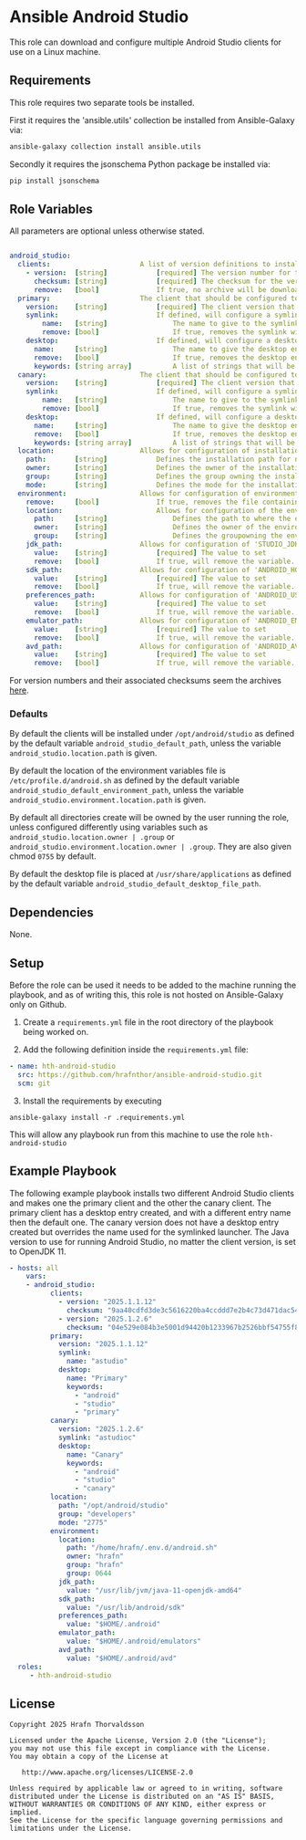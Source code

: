 # Ansible Android Studio 

This role can download and configure multiple Android Studio clients for use on a Linux machine.

## Requirements

This role requires two separate tools be installed.

First it requires the 'ansible.utils' collection be installed from Ansible-Galaxy via:

```bash
ansible-galaxy collection install ansible.utils
```

Secondly it requires the jsonschema Python package be installed via:

```bash
pip install jsonschema
```

## Role Variables

All parameters are optional unless otherwise stated.

```yaml

android_studio:
  clients:                      A list of version definitions to install or remove.
    - version:  [string]            [required] The version number for the Android Studio client to install. 
      checksum: [string]            [required] The checksum for the version number archive being installed. See information below.
      remove:   [bool]              If true, no archive will be downloaded and any client matching the 'version' value will be removed.
  primary:                      The client that should be configured to be primary.
    version:    [string]            [required] The client version that should be marked as primary.
    symlink:                        If defined, will configure a symlink to the primary studio instance globally.
        name:   [string]                The name to give to the symlink, otherwise 'astudio' is used.
        remove: [bool]                  If true, removes the symlink with the given name.
    desktop:                        If defined, will configure a desktop entry for the primary studio instance globally.
      name:     [string]                The name to give the desktop entry, otherwise 'Android Studio' is used.
      remove:   [bool]                  If true, removes the desktop entry for the primary studio client.
      keywords: [string array]          A list of strings that will be set as keywords in the desktop entry.
  canary:                       The client that should be configured to be the canary client.
    version:    [string]            [required] The client version that should be marked as primary.
    symlink:                        If defined, will configure a symlink to the primary studio instance globally.
        name:   [string]                The name to give to the symlink, otherwise 'astudioc' is used.
        remove: [bool]                  If true, removes the symlink with the given name.
    desktop:                        If defined, will configure a desktop entry for the primary studio instance globally.
      name:     [string]                The name to give the desktop entry, otherwise 'Android Studio Canary' is used.
      remove:   [bool]                  If true, removes the desktop entry for the primary studio client.
      keywords: [string array]          A list of strings that will be set as keywords in the desktop entry.
  location:                     Allows for configuration of installation location.
    path:       [string]            Defines the installation path for new studio clients.
    owner:      [string]            Defines the owner of the installation path, otherwise 'root'.
    group:      [string]            Defines the group owning the installation path, otherwise the same as 'owner'.
    mode:       [string]            Defines the mode for the installation path, otherwise '0755'
  environment:                  Allows for configuration of environment variables.
    remove:     [bool]              If true, removes the file containing the environment variables.
    location:                       Allows for configuration of the environment file location. 
      path:     [string]                Defines the path to where the environment file is located.
      owner:    [string]                Defines the owner of the environment file.
      group:    [string]                Defines the groupowning the environment file, otherwise the same as 'owner'.
    jdk_path:                   Allows for configuration of 'STUDIO_JDK' variable
      value:    [string]            [required] The value to set 
      remove:   [bool]              If true, will remove the variable.
    sdk_path:                   Allows for configuration of 'ANDROID_HOME' variable.
      value:    [string]            [required] The value to set 
      remove:   [bool]              If true, will remove the variable.
    preferences_path:           Allows for configuration of 'ANDROID_USER_HOME' variable.
      value:    [string]            [required] The value to set 
      remove:   [bool]              If true, will remove the variable.
    emulator_path:              Allows for configuration of 'ANDROID_EMULATOR_HOME' variable.
      value:    [string]            [required] The value to set 
      remove:   [bool]              If true, will remove the variable.
    avd_path:                   Allows for configuration of 'ANDROID_AVD_HOME' variable.
      value:    [string]            [required] The value to set 
      remove:   [bool]              If true, will remove the variable.

```

For version numbers and their associated checksums seem the archives [here](https://developer.android.com/studio/archive).

### Defaults

By default the clients will be installed under `/opt/android/studio` as defined by the default variable `android_studio_default_path`, unless the variable `android_studio.location.path` is given.

By default the location of the environment variables file is `/etc/profile.d/android.sh` as defined by the default variable `android_studio_default_environment_path`, unless the variable `android_studio.environment.location.path` is given. 

By default all directories create will be owned by the user running the role, unless configured differently using variables such as `android_studio.location.owner | .group` or `android_studio.environment.location.owner | .group`. They are also given chmod `0755` by default.

By default the desktop file is placed at `/usr/share/applications` as defined by the default variable `android_studio_default_desktop_file_path`. 


## Dependencies

None.

## Setup

Before the role can be used it needs to be added to the machine running the playbook, and as of writing this, this role is not hosted on Ansible-Galaxy only on Github.

1. Create a `requirements.yml` file in the root directory of the playbook being worked on.

2. Add the following definition inside the `requirements.yml` file:

```yml
- name: hth-android-studio
  src: https://github.com/hrafnthor/ansible-android-studio.git
  scm: git
```

3. Install the requirements by executing 

```shell
ansible-galaxy install -r .requirements.yml
``` 

This will allow any playbook run from this machine to use the role `hth-android-studio`


## Example Playbook

The following example playbook installs two different Android Studio clients and makes one the primary client and the other the canary client. The primary client has a desktop entry created, and with a different entry name then the default one. The canary version does not have a desktop entry created but overrides the name used for the symlinked launcher. The Java version to use for running Android Studio, no matter the client version, is set to OpenJDK 11.

```yaml
- hosts: all
    vars:
    - android_studio:
          clients:
            - version: "2025.1.1.12"
              checksum: "9aa40cdfd3de3c5616220ba4ccddd7e2b4c73d471dac54dcfce0bdc38b7ec093"
            - version: "2025.1.2.6"
              checksum: "04e529e084b3e5001d94420b1233967b2526bbf54755f82b4be02c08ca359fbd"
          primary:
            version: "2025.1.1.12"
            symlink: 
              name: "astudio"
            desktop:
              name: "Primary"
              keywords: 
                - "android"
                - "studio"
                - "primary"
          canary:
            version: "2025.1.2.6"
            symlink: "astudioc"
            desktop:
              name: "Canary"
              keywords: 
                - "android"
                - "studio"
                - "canary"
          location:
            path: "/opt/android/studio"
            group: "developers"
            mode: "2775"
          environment:
            location:
              path: "/home/hrafn/.env.d/android.sh"
              owner: "hrafn"
              group: "hrafn"
              group: 0644
            jdk_path: 
              value: "/usr/lib/jvm/java-11-openjdk-amd64"
            sdk_path: 
              value: "/usr/lib/android/sdk"              
            preferences_path:
              value: "$HOME/.android"
            emulator_path:
              value: "$HOME/.android/emulators"
            avd_path: 
              value: "$HOME/.android/avd"
  roles:
     - hth-android-studio
```

## License

```
Copyright 2025 Hrafn Thorvaldsson

Licensed under the Apache License, Version 2.0 (the "License");
you may not use this file except in compliance with the License.
You may obtain a copy of the License at

   http://www.apache.org/licenses/LICENSE-2.0

Unless required by applicable law or agreed to in writing, software
distributed under the License is distributed on an "AS IS" BASIS,
WITHOUT WARRANTIES OR CONDITIONS OF ANY KIND, either express or implied.
See the License for the specific language governing permissions and
limitations under the License.
```

